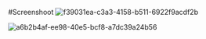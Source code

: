 #Screenshoot
![f39031ea-c3a3-4158-b511-6922f9acdf2b](https://user-images.githubusercontent.com/93694805/231794202-575d781e-3e5e-463b-89cd-8efd6dc1788f.jpg)

![a6b2b4af-ee98-40e5-bcf8-a7dc39a24b56](https://user-images.githubusercontent.com/93694805/231794232-ba5d1fba-ff4a-4e6f-9e21-9a0bac4ba932.jpg)
